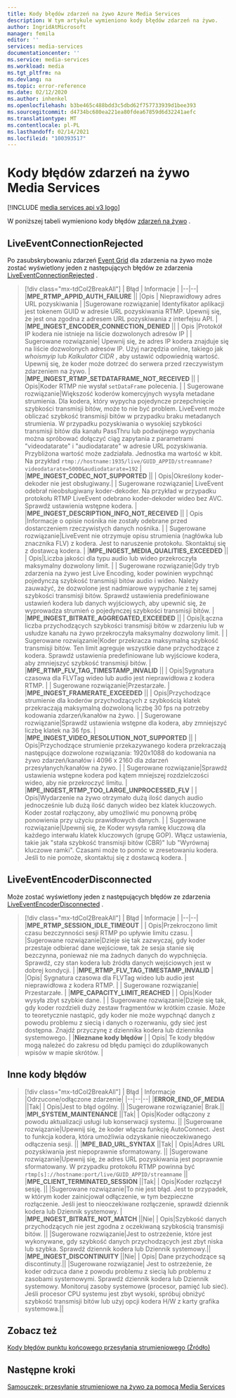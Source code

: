 ```yaml
---
title: Kody błędów zdarzeń na żywo Azure Media Services
description: W tym artykule wymieniono kody błędów zdarzeń na żywo.
author: IngridAtMicrosoft
manager: femila
editor: ''
services: media-services
documentationcenter: ''
ms.service: media-services
ms.workload: media
ms.tgt_pltfrm: na
ms.devlang: na
ms.topic: error-reference
ms.date: 02/12/2020
ms.author: inhenkel
ms.openlocfilehash: b3be465c488bdd3c5dbd62f757733939d1bee393
ms.sourcegitcommit: d4734bc680ea221ea80fdea67859d6d32241aefc
ms.translationtype: MT
ms.contentlocale: pl-PL
ms.lasthandoff: 02/14/2021
ms.locfileid: "100393517"
---
```

# <a name="media-services-live-event-error-codes"></a>Kody błędów zdarzeń na żywo Media Services

[!INCLUDE [media services api v3 logo](./includes/v3-hr.md)]

W poniższej tabeli wymieniono kody błędów [zdarzeń na żywo](live-events-outputs-concept.md) .

## <a name="liveeventconnectionrejected"></a>LiveEventConnectionRejected

Po zasubskrybowaniu zdarzeń [Event Grid](../../event-grid/index.yml) dla zdarzenia na żywo może zostać wyświetlony jeden z następujących błędów ze zdarzenia [LiveEventConnectionRejected](media-services-event-schemas.md\#liveeventconnectionrejected) .
> [!div class="mx-tdCol2BreakAll"]
>| Błąd | Informacje |
>|--|--|
>|**MPE_RTMP_APPID_AUTH_FAILURE** ||
>|Opis | Nieprawidłowy adres URL pozyskiwania |
>|Sugerowane rozwiązanie| Identyfikator aplikacji jest tokenem GUID w adresie URL pozyskiwania RTMP. Upewnij się, że jest ona zgodna z adresem URL pozyskiwania z interfejsu API. |
>|**MPE_INGEST_ENCODER_CONNECTION_DENIED** ||
>| Opis |Protokół IP kodera nie istnieje na liście dozwolonych adresów IP |
>| Sugerowane rozwiązanie| Upewnij się, że adres IP kodera znajduje się na liście dozwolonych adresów IP. Użyj narzędzia online, takiego jak *whoismyip* lub *Kalkulator CIDR* , aby ustawić odpowiednią wartość.  Upewnij się, że koder może dotrzeć do serwera przed rzeczywistym zdarzeniem na żywo. |
>|**MPE_INGEST_RTMP_SETDATAFRAME_NOT_RECEIVED** ||
>| Opis|Koder RTMP nie wysłał `setDataFrame` polecenia. |
>| Sugerowane rozwiązanie|Większość koderów komercyjnych wysyła metadane strumienia. Dla kodera, który wypycha pojedyncze przepchnięcie szybkości transmisji bitów, może to nie być problem. LiveEvent może obliczać szybkość transmisji bitów w przypadku braku metadanych strumienia.  W przypadku pozyskiwania o wysokiej szybkości transmisji bitów dla kanału PassThru lub podwójnego wypychania można spróbować dołączyć ciąg zapytania z parametrami "videodatarate" i "audiodatarate" w adresie URL pozyskiwania. Przybliżona wartość może zadziałała. Jednostka ma wartość w kbit. Na przykład  `rtmp://hostname:1935/live/GUID_APPID/streamname?videodatarate=5000&audiodatarate=192` |
>|**MPE_INGEST_CODEC_NOT_SUPPORTED** ||
>| Opis|Określony koder-dekoder nie jest obsługiwany.|
>| Sugerowane rozwiązanie| LiveEvent odebrał nieobsługiwany koder-dekoder. Na przykład w przypadku protokołu RTMP LiveEvent odebrano koder-dekoder wideo bez AVC.  Sprawdź ustawienia wstępne kodera. |
>|**MPE_INGEST_DESCRIPTION_INFO_NOT_RECEIVED** ||
>| Opis |Informacje o opisie nośnika nie zostały odebrane przed dostarczeniem rzeczywistych danych nośnika. |
>| Sugerowane rozwiązanie|LiveEvent nie otrzymuje opisu strumienia (nagłówka lub znacznika FLV) z kodera. Jest to naruszenie protokołu. Skontaktuj się z dostawcą kodera. |
>|**MPE_INGEST_MEDIA_QUALITIES_EXCEEDED** ||
>| Opis|Liczba jakości dla typu audio lub wideo przekroczyła maksymalny dozwolony limit. |
>| Sugerowane rozwiązanie|Gdy tryb zdarzenia na żywo jest Live Encoding, koder powinien wypchnąć pojedynczą szybkość transmisji bitów audio i wideo.  Należy zauważyć, że dozwolone jest nadmiarowe wypychanie z tej samej szybkości transmisji bitów. Sprawdź ustawienia predefiniowane ustawień kodera lub danych wyjściowych, aby upewnić się, że wyprowadza strumień o pojedynczej szybkości transmisji bitów. |
>|**MPE_INGEST_BITRATE_AGGREGATED_EXCEEDED** ||
>| Opis|Łączna liczba przychodzących szybkości transmisji bitów w zdarzeniu lub w usłudze kanału na żywo przekroczyła maksymalny dozwolony limit. |
>| Sugerowane rozwiązanie|Koder przekracza maksymalną szybkość transmisji bitów. Ten limit agreguje wszystkie dane przychodzące z kodera. Sprawdź ustawienia predefiniowane lub wyjściowe kodera, aby zmniejszyć szybkość transmisji bitów. |
>|**MPE_RTMP_FLV_TAG_TIMESTAMP_INVALID** ||
>| Opis|Sygnatura czasowa dla FLVTag wideo lub audio jest nieprawidłowa z kodera RTMP. |
>| Sugerowane rozwiązanie|Przestarzałe. |
>|**MPE_INGEST_FRAMERATE_EXCEEDED** ||
>| Opis|Przychodzące strumienie dla koderów przychodzących z szybkością klatek przekraczają maksymalną dozwoloną liczbę 30 fps na potrzeby kodowania zdarzeń/kanałów na żywo. |
>| Sugerowane rozwiązanie|Sprawdź ustawienia wstępne dla kodera, aby zmniejszyć liczbę klatek na 36 fps. |
>|**MPE_INGEST_VIDEO_RESOLUTION_NOT_SUPPORTED** ||
>| Opis|Przychodzące strumienie przekazywanego kodera przekraczają następujące dozwolone rozwiązania: 1920x1088 do kodowania na żywo zdarzeń/kanałów i 4096 x 2160 dla zdarzeń przesyłanych/kanałów na żywo. |
>| Sugerowane rozwiązanie|Sprawdź ustawienia wstępne kodera pod kątem mniejszej rozdzielczości wideo, aby nie przekroczyć limitu. |
>|**MPE_INGEST_RTMP_TOO_LARGE_UNPROCESSED_FLV** |
>| Opis|Wydarzenie na żywo otrzymało dużą ilość danych audio jednocześnie lub dużą ilość danych wideo bez klatek kluczowych. Koder został rozłączony, aby umożliwić mu ponowną próbę ponowienia przy użyciu prawidłowych danych. |
>| Sugerowane rozwiązanie|Upewnij się, że Koder wysyła ramkę kluczową dla każdego interwału klatek kluczowych (grupę GOP).  Włącz ustawienia, takie jak "stała szybkość transmisji bitów (CBR)" lub "Wyrównaj kluczowe ramki". Czasami może to pomóc w zresetowaniu kodera. Jeśli to nie pomoże, skontaktuj się z dostawcą kodera. |

## <a name="liveeventencoderdisconnected"></a>LiveEventEncoderDisconnected

Może zostać wyświetlony jeden z następujących błędów ze zdarzenia [LiveEventEncoderDisconnected](media-services-event-schemas.md\#liveeventencoderdisconnected) .

> [!div class="mx-tdCol2BreakAll"]
>| Błąd | Informacje |
>|--|--|
>|**MPE_RTMP_SESSION_IDLE_TIMEOUT** |
>| Opis|Przekroczono limit czasu bezczynności sesji RTMP po upływie limitu czasu. |
>|Sugerowane rozwiązanie|Dzieje się tak zazwyczaj, gdy koder przestaje odbierać dane wejściowe, tak że sesja stanie się bezczynna, ponieważ nie ma żadnych danych do wypchnięcia. Sprawdź, czy stan kodera lub źródła danych wejściowych jest w dobrej kondycji. |
>|**MPE_RTMP_FLV_TAG_TIMESTAMP_INVALID** |
>|Opis| Sygnatura czasowa dla FLVTag wideo lub audio jest nieprawidłowa z kodera RTMP. |
>| Sugerowane rozwiązanie| Przestarzałe. |
>|**MPE_CAPACITY_LIMIT_REACHED** |
>| Opis|Koder wysyła zbyt szybkie dane. |
>| Sugerowane rozwiązanie|Dzieje się tak, gdy koder rozdzieli duży zestaw fragmentów w krótkim czasie.  Może to teoretycznie nastąpić, gdy koder nie może wypchnąć danych z powodu problemu z siecią i danych o rozerwaniu, gdy sieć jest dostępna. Znajdź przyczynę z dziennika kodera lub dziennika systemowego. |
>|**Nieznane kody błędów** |
>| Opis| Te kody błędów mogą należeć do zakresu od błędu pamięci do zduplikowanych wpisów w mapie skrótów. |

## <a name="other-error-codes"></a>Inne kody błędów

> [!div class="mx-tdCol2BreakAll"]
>| Błąd | Informacje |Odrzucone/odłączone zdarzenie|
>|--|--|--|
>|**ERROR_END_OF_MEDIA** ||Tak|
>| Opis|Jest to błąd ogólny. ||
>|Sugerowane rozwiązanie| Brak.||
>|**MPI_SYSTEM_MAINTENANCE** ||Tak|
>| Opis|Koder odłączony z powodu aktualizacji usługi lub konserwacji systemu. ||
>|Sugerowane rozwiązanie|Upewnij się, że koder włącza funkcję AutoConnect. Jest to funkcja kodera, która umożliwia odzyskanie nieoczekiwanego odłączenia sesji. ||
>|**MPE_BAD_URL_SYNTAX** ||Tak|
>| Opis|Adres URL pozyskiwania jest niepoprawnie sformatowany. ||
>|Sugerowane rozwiązanie|Upewnij się, że adres URL pozyskiwania jest poprawnie sformatowany. W przypadku protokołu RTMP powinna być `rtmp[s]://hostname:port/live/GUID_APPID/streamname` ||
>|**MPE_CLIENT_TERMINATED_SESSION** ||Tak|
>| Opis|Koder rozłączył sesję.  ||
>|Sugerowane rozwiązanie|To nie jest błąd. Jest to przypadek, w którym koder zainicjował odłączenie, w tym bezpieczne rozłączenie. Jeśli jest to nieoczekiwane rozłączenie, sprawdź dziennik kodera lub Dziennik systemowy. |
>|**MPE_INGEST_BITRATE_NOT_MATCH** ||Nie|
>| Opis|Szybkość danych przychodzących nie jest zgodna z oczekiwaną szybkością transmisji bitów. ||
>|Sugerowane rozwiązanie|Jest to ostrzeżenie, które jest wykonywane, gdy szybkość danych przychodzących jest zbyt niska lub szybka. Sprawdź dziennik kodera lub Dziennik systemowy.||
>|**MPE_INGEST_DISCONTINUITY** ||Nie|
>| Opis| Dane przychodzące są discontinuty.||
>|Sugerowane rozwiązanie| Jest to ostrzeżenie, że koder odrzuca dane z powodu problemu z siecią lub problemu z zasobami systemowymi. Sprawdź dziennik kodera lub Dziennik systemowy. Monitoruj zasoby systemowe (procesor, pamięć lub sieć). Jeśli procesor CPU systemu jest zbyt wysoki, spróbuj obniżyć szybkość transmisji bitów lub użyj opcji kodera H/W z karty grafika systemowa.||

## <a name="see-also"></a>Zobacz też

[Kody błędów punktu końcowego przesyłania strumieniowego (Źródło)](streaming-endpoint-error-codes.md)

## <a name="next-steps"></a>Następne kroki

[Samouczek: przesyłanie strumieniowe na żywo za pomocą Media Services](stream-live-tutorial-with-api.md)
